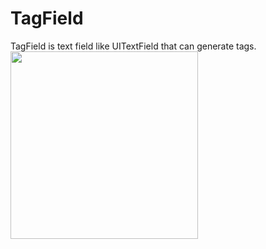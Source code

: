 # TagField
TagField is text field like UITextField that can generate tags.  
<img src="https://github.com/matsune/TagField/raw/master/Assets/demo.gif" width="300">
